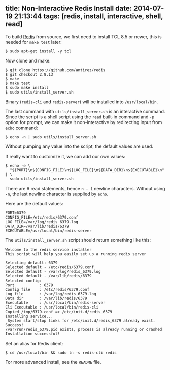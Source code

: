 title: Non-Interactive Redis Install
date: 2014-07-19 21:13:44
tags: [redis, install, interactive, shell, read]
---

To build [Redis] from source, we first need to install TCL 8.5 or newer, this is needed for `make test` later:

    $ sudo apt-get install -y tcl

Now clone and make:

    $ git clone https://github.com/antirez/redis
    $ git checkout 2.8.13
    $ make
    $ make test
    $ sudo make install
    $ sudo utils/install_server.sh

Binary (`redis-cli` and `redis-server`) will be installed into `/usr/local/bin`.

The last command with `utils/install_server.sh` is an interactive command. Since the script is a shell script using the `read` built-in command and `-p` option for prompt, we can make it non-interactive by redirecting input from `echo` command:

    $ echo -n | sudo utils/install_server.sh

Without pumping any value into the script, the default values are used.

If really want to customize it, we can add our own values:

    $ echo -e \
      "${PORT}\n${CONFIG_FILE}\n${LOG_FILE}\n${DATA_DIR}\n${EXECUTABLE}\n" | \
      sudo utils/install_server.sh

There are 6 read statements, hence `n - 1` newline characters. Without using `-n`, the last newline character is supplied by `echo`.

Here are the default values:

    PORT=6379
    CONFIG_FILE=/etc/redis/6379.conf
    LOG_FILE=/var/log/redis_6379.log
    DATA_DIR=/var/lib/redis/6379
    EXECUTABLE=/usr/local/bin/redis-server

The `utils/install_server.sh` script should return something like this:

```
Welcome to the redis service installer
This script will help you easily set up a running redis server

Selecting default: 6379
Selected default - /etc/redis/6379.conf
Selected default - /var/log/redis_6379.log
Selected default - /var/lib/redis/6379
Selected config:
Port           : 6379
Config file    : /etc/redis/6379.conf
Log file       : /var/log/redis_6379.log
Data dir       : /var/lib/redis/6379
Executable     : /usr/local/bin/redis-server
Cli Executable : /usr/local/bin/redis-cli
Copied /tmp/6379.conf => /etc/init.d/redis_6379
Installing service...
 System start/stop links for /etc/init.d/redis_6379 already exist.
Success!
/var/run/redis_6379.pid exists, process is already running or crashed
Installation successful!
```

Set an alias for Redis client:

    $ cd /usr/local/bin && sudo ln -s redis-cli redis

For more advanced install, see the `README` file.

[Redis]: http://redis.io/
